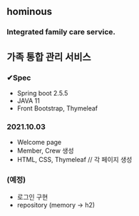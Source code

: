 ## hominous
### Integrated family care service.
## 가족 통합 관리 서비스
### ✔︎Spec
- Spring boot 2.5.5
- JAVA 11
- Front Bootstrap, Thymeleaf


### 2021.10.03
- Welcome page
- Member, Crew 생성
- HTML, CSS, Thymeleaf // 각 페이지 생성

### (예정)
- 로그인 구현
- repository (memory → h2)
